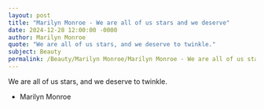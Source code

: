 ```yaml
---
layout: post
title: "Marilyn Monroe - We are all of us stars and we deserve"
date: 2024-12-28 12:00:00 -0000
author: Marilyn Monroe
quote: "We are all of us stars, and we deserve to twinkle."
subject: Beauty
permalink: /Beauty/Marilyn Monroe/Marilyn Monroe - We are all of us stars and we deserve
---
```


We are all of us stars, and we deserve to twinkle.

- Marilyn Monroe
